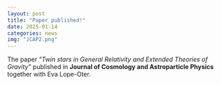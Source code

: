 ```yaml
---
layout: post
title: "Paper published!"
date: 2025-01-14
categories: news
img: "JCAP2.png"
---
```

The paper *"Twin stars in General Relativity and Extended Theories of Gravity"* published in <strong> Journal of Cosmology and Astroparticle Physics</strong> together with Eva Lope-Oter.



